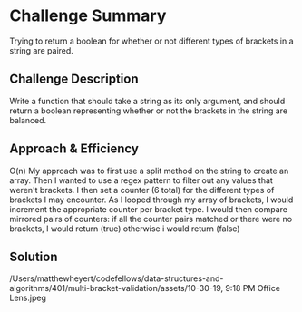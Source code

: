 # Challenge Summary
Trying to return a boolean for whether or not different types of brackets in a string are paired.

## Challenge Description
Write a function that should take a string as its only argument, and should return a boolean representing whether or not the brackets in the string are balanced. 

## Approach & Efficiency
O(n)
My approach was to first use a split method on the string to create an array.
Then I wanted to use a regex pattern to filter out any values that weren't brackets.
I then set a counter (6 total) for the different types of brackets I may encounter. 
As I looped through my array of brackets, I would increment the appropriate counter per bracket type.
I would then compare mirrored pairs of counters:
if all the counter pairs matched or there were no brackets, I would return (true)
otherwise i would return (false)

## Solution
/Users/matthewheyert/codefellows/data-structures-and-algorithms/401/multi-bracket-validation/assets/10-30-19, 9:18 PM Office Lens.jpeg